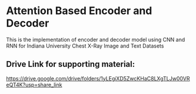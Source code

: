 # Attention Based Encoder and Decoder
 This is the implementation of encoder and decoder model using CNN and RNN for Indiana University Chest X-Ray Image and Text Datasets 
## Drive Link for supporting material:
https://drive.google.com/drive/folders/1yLEgiXD5ZwcKHaC8LXgTLJw00VReQT4K?usp=share_link
